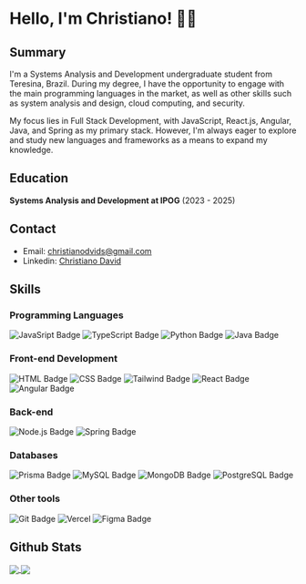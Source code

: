 # Hello, I'm Christiano! 👋🏻

## Summary

I'm a Systems Analysis and Development undergraduate student from Teresina, Brazil. During my degree, I have the opportunity to engage with the main programming languages in the market, as well as other skills such as system analysis and design, cloud computing, and security.

My focus lies in Full Stack Development, with JavaScript, React.js, Angular, Java, and Spring as my primary stack. However, I'm always eager to explore and study new languages and frameworks as a means to expand my knowledge.

## Education

**Systems Analysis and Development at IPOG** (2023 - 2025)

## Contact

- Email: christianodvids@gmail.com
- Linkedin: [Christiano David](https://www.linkedin.com/in/christianodavid/)

## Skills

### Programming Languages

![JavaSript Badge](https://img.shields.io/badge/JavaScript-323330?style=for-the-badge&logo=javascript&logoColor=F7DF1E)
![TypeScript Badge](https://img.shields.io/badge/TypeScript-007ACC?style=for-the-badge&logo=typescript&logoColor=white)
![Python Badge](https://img.shields.io/badge/python-3670A0?style=for-the-badge&logo=python&logoColor=ffdd54)
![Java Badge](https://img.shields.io/badge/Java-ED8B00?style=for-the-badge&logo=openjdk&logoColor=white)

### Front-end Development

![HTML Badge](https://img.shields.io/badge/HTML5-E34F26?style=for-the-badge&logo=html5&logoColor=white)
![CSS Badge](https://img.shields.io/badge/CSS3-1572B6?style=for-the-badge&logo=css3&logoColor=white)
![Tailwind Badge](https://img.shields.io/badge/Tailwind_CSS-38B2AC?style=for-the-badge&logo=tailwind-css&logoColor=white)
![React Badge](https://img.shields.io/badge/React-20232A?style=for-the-badge&logo=react&logoColor=61DAFB)
![Angular Badge](https://img.shields.io/badge/Angular-DD0031?style=for-the-badge&logo=angular&logoColor=white)

### Back-end

![Node.js Badge](https://img.shields.io/badge/Node.js-43853D?style=for-the-badge&logo=node.js&logoColor=white)
![Spring Badge](https://img.shields.io/badge/Spring-6DB33F?style=for-the-badge&logo=spring&logoColor=white)

### Databases

![Prisma Badge](https://img.shields.io/badge/Prisma-3982CE?style=for-the-badge&logo=Prisma&logoColor=white)
![MySQL Badge](https://img.shields.io/badge/mysql-%2300f.svg?style=for-the-badge&logo=mysql&logoColor=white)
![MongoDB Badge](https://img.shields.io/badge/MongoDB-4EA94B?style=for-the-badge&logo=mongodb&logoColor=white)
![PostgreSQL Badge](https://img.shields.io/badge/PostgreSQL-316192?style=for-the-badge&logo=postgresql&logoColor=white)

### Other tools

![Git Badge](https://img.shields.io/badge/GIT-E44C30?style=for-the-badge&logo=git&logoColor=white)
![Vercel](https://img.shields.io/badge/vercel-%23000000.svg?style=for-the-badge&logo=vercel&logoColor=white)
![Figma Badge](https://img.shields.io/badge/Figma-F24E1E?style=for-the-badge&logo=figma&logoColor=white)

## Github Stats

<a href="https://github.com/anuraghazra/github-readme-stats">
  <img align="center" src="https://github-readme-stats-git-masterrstaa-rickstaa.vercel.app/api?username=christianodavid&theme=dark" />
</a>
<a href="https://github.com/anuraghazra/github-readme-stats">
  <img align="center" src="https://github-readme-stats.vercel.app/api/top-langs/?username=christianodavid&theme=dark" />
</a>
